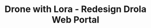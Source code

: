 ---
layout: gsoc
categories: gsoc2018
divid: drola2
title:  Drone with Lora - Redesign Drola Web Portal
description: Drola Web Portal is for drola registrations and monitoring. According to the system we need to develop separate admin portal for register drones, approve drones and monitor flying drones on real time. Another special feature need for public users to register their drones by themselves and obtaining an unique key for their registered drones. Drola Admin Web Portal should be communicate with Dlora backend and update the locations of flying drone locations in real time. System should receive real time notifications on when drones entering to restricted area.
expectedresults: <ul style="list-style:inherit"><li>Design wireframes for admin panel and public web portal</li><li>UI implementation for web portal</li><li>Implement front end functionalities  with using backend APIs</li><li>Test web portal with test cases</li><li>Write documentation.</li></ul>
githuburl: https://github.com/scorelab/drola/issues/18
requiredknowledge: React, CSS, JSON, Map APIs
possiblementors: Nithila Vithanage
---